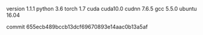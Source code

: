 version 1.1.1
python 3.6
torch 1.7
cuda cuda10.0
cudnn 7.6.5
gcc 5.5.0
ubuntu 16.04

commit 655ecb489bccb13dcf69670893e14aac0b13a5af